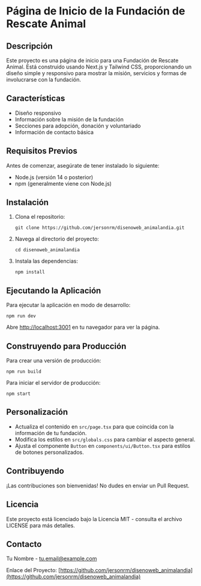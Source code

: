 # Página de Inicio de la Fundación de Rescate Animal

## Descripción

Este proyecto es una página de inicio para una Fundación de Rescate Animal. Está construido usando Next.js y Tailwind CSS, proporcionando un diseño simple y responsivo para mostrar la misión, servicios y formas de involucrarse con la fundación.

## Características

- Diseño responsivo
- Información sobre la misión de la fundación
- Secciones para adopción, donación y voluntariado
- Información de contacto básica

## Requisitos Previos

Antes de comenzar, asegúrate de tener instalado lo siguiente:
- Node.js (versión 14 o posterior)
- npm (generalmente viene con Node.js)

## Instalación

1. Clona el repositorio:
   ```
   git clone https://github.com/jersonrm/disenoweb_animalandia.git
   ```

2. Navega al directorio del proyecto:
   ```
   cd disenoweb_animalandia
   ```

3. Instala las dependencias:
   ```
   npm install
   ```

## Ejecutando la Aplicación

Para ejecutar la aplicación en modo de desarrollo:

```
npm run dev
```

Abre [http://localhost:3001](http://localhost:3001) en tu navegador para ver la página.

## Construyendo para Producción

Para crear una versión de producción:

```
npm run build
```

Para iniciar el servidor de producción:

```
npm start
```

## Personalización

- Actualiza el contenido en `src/page.tsx` para que coincida con la información de tu fundación.
- Modifica los estilos en `src/globals.css` para cambiar el aspecto general.
- Ajusta el componente `Button` en `components/ui/Button.tsx` para estilos de botones personalizados.

## Contribuyendo

¡Las contribuciones son bienvenidas! No dudes en enviar un Pull Request.

## Licencia

Este proyecto está licenciado bajo la Licencia MIT - consulta el archivo LICENSE para más detalles.

## Contacto

Tu Nombre - tu.email@example.com

Enlace del Proyecto: [https://github.com/jersonrm/disenoweb_animalandia](https://github.com/jersonrm/disenoweb_animalandia)
